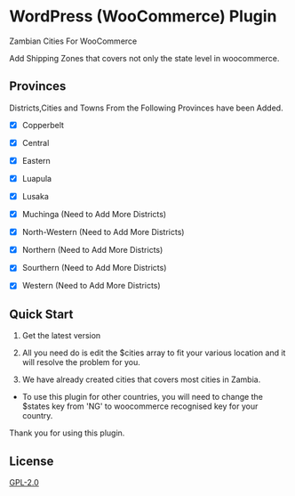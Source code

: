 # WordPress (WooCommerce) Plugin 

Zambian Cities For WooCommerce

Add Shipping Zones that covers not only the state level in woocommerce. 

## Provinces

Districts,Cities and Towns From the Following Provinces have been Added.

- [X] Copperbelt 
- [X] Central
- [X] Eastern
- [X] Luapula
- [X] Lusaka
- [X] Muchinga (Need to Add More Districts)
- [X] North-Western (Need to Add More Districts)
- [X] Northern (Need to Add More Districts)
- [X] Sourthern (Need to Add More Districts)
- [X] Western (Need to Add More Districts)


## Quick Start

 1. Get the latest version

 2. All you need do is edit the $cities array to fit your various location and it will resolve the problem for you.

 3. We have already created cities that covers most cities in Zambia.

* To use this plugin for other countries, you will need to change the $states key from 'NG' to woocommerce recognised key for your country.

Thank you for using this plugin.

## License

[GPL-2.0](https://github.com/zykarsolutions/Zambian-Cities-for-Woocommerce/blob/main/LICENSE)